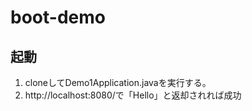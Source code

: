 # boot-demo

## 起動
1. cloneしてDemo1Application.javaを実行する。
2. http://localhost:8080/で「Hello」と返却されれば成功
